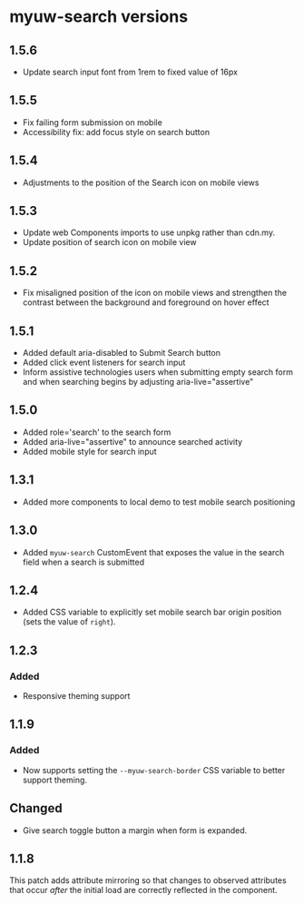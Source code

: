 # myuw-search versions


## 1.5.6

* Update search input font from 1rem to fixed value of 16px

## 1.5.5

* Fix failing form submission on mobile
* Accessibility fix: add focus style on search button

## 1.5.4

* Adjustments to the position of the Search icon on mobile views

## 1.5.3

* Update web Components imports to use unpkg rather than cdn.my.
* Update position of search icon on mobile view

## 1.5.2

* Fix misaligned position of the icon on mobile views and strengthen the contrast between the background and foreground on hover effect

## 1.5.1

* Added default aria-disabled to Submit Search button
* Added click event listeners for search input
* Inform assistive technologies users when submitting empty search form and when searching begins by adjusting aria-live="assertive"

## 1.5.0

* Added role='search' to the search form
* Added aria-live="assertive" to announce searched activity
* Added mobile style for search input

## 1.3.1

* Added more components to local demo to test mobile search positioning 

## 1.3.0

* Added `myuw-search` CustomEvent that exposes the value in the search field when a search is submitted

## 1.2.4

* Added CSS variable to explicitly set mobile search bar origin position (sets the value of `right`).

## 1.2.3

### Added 

* Responsive theming support

## 1.1.9

### Added

* Now supports setting the `--myuw-search-border` CSS variable to better support theming.

## Changed

* Give search toggle button a margin when form is expanded.

## 1.1.8

This patch adds attribute mirroring so that changes to observed attributes that occur _after_ the initial load are correctly reflected in the component.